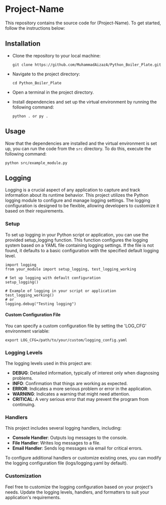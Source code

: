 # Project-Name

This repository contains the source code for (Project-Name). To get started, follow the instructions below:

## Installation

* Clone the repository to your local machine:

  ```
  git clone https://github.com/MuhammadAizazA/Python_Boiler_Plate.git
  ```
* Navigate to the project directory:

  ```
  cd Python_Boiler_Plate
  ```
* Open a terminal in the project directory.
* Install dependencies and set up the virtual environment by running the following command:

  ```
  python . or py .
  ```

## Usage

Now that the dependencies are installed and the virtual environment is set up, you can run the code from the `src` directory. To do this, execute the following command:

```
python src/example_module.py
```

## Logging

Logging is a crucial aspect of any application to capture and track information about its runtime behavior. This project utilizes the Python logging module to configure and manage logging settings. The logging configuration is designed to be flexible, allowing developers to customize it based on their requirements.

### Setup

To set up logging in your Python script or application, you can use the provided setup_logging function. This function configures the logging system based on a YAML file containing logging settings. If the file is not found, it defaults to a basic configuration with the specified default logging level.

```
import logging
from your_module import setup_logging, test_logging_working

# Set up logging with default configuration
setup_logging()

# Example of logging in your script or application
test_logging_working()
# or
logging.debug("Testing logging")
```

#### Custom Configuration File

You can specify a custom configuration file by setting the 'LOG_CFG' environment variable:

`export LOG_CFG=/path/to/your/custom/logging_config.yaml `

### Logging Levels

The logging levels used in this project are:

* **DEBUG**: Detailed information, typically of interest only when diagnosing problems.
* **INFO**: Confirmation that things are working as expected.
* **ERROR**: Indicates a more serious problem or error in the application.
* **WARNING**: Indicates a warning that might need attention.
* **CRITICAL**: A very serious error that may prevent the program from continuing.

### Handlers

This project includes several logging handlers, including:



* **Console Handler**: Outputs log messages to the console.
* **File Handler**: Writes log messages to a file.
* **Email Handler**: Sends log messages via email for critical errors.

To configure additional handlers or customize existing ones, you can modify the logging configuration file (logs/logging.yaml by default).

### Customization

Feel free to customize the logging configuration based on your project's needs. Update the logging levels, handlers, and formatters to suit your application's requirements.
